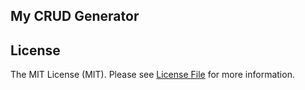 ## My CRUD Generator

## License
The MIT License (MIT). Please see [License File](license.md) for more information.

